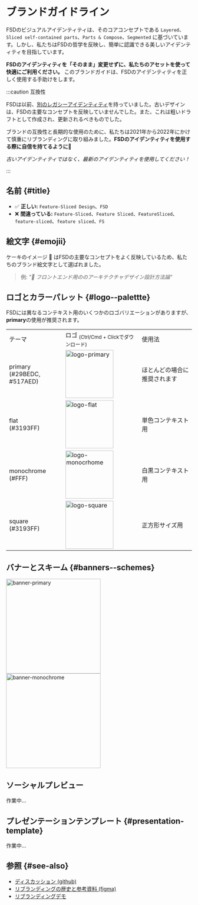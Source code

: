 # ブランドガイドライン

FSDのビジュアルアイデンティティは、そのコアコンセプトである `Layered`、`Sliced self-contained parts`、`Parts & Compose`、`Segmented` に基づいています。しかし、私たちはFSDの哲学を反映し、簡単に認識できる美しいアイデンティティを目指しています。

**FSDのアイデンティティを「そのまま」変更せずに、私たちのアセットを使って快適にご利用ください。** このブランドガイドは、FSDのアイデンティティを正しく使用する手助けをします。

:::caution 互換性

FSDは以前、[別のレガシーアイデンティティ](https://drive.google.com/drive/folders/11Y-3qZ_C9jOFoW2UbSp11YasOhw4yBdl?usp=sharing)を持っていました。古いデザインは、FSDの主要なコンセプトを反映していませんでした。また、これは粗いドラフトとして作成され、更新されるべきものでした。

ブランドの互換性と長期的な使用のために、私たちは2021年から2022年にかけて慎重にリブランディングに取り組みました。**FSDのアイデンティティを使用する際に自信を持てるように🍰**

*古いアイデンティティではなく、最新のアイデンティティを使用してください！*

:::

## 名前 {#title}

- ✅ **正しい:** `Feature-Sliced Design`、`FSD`
- ❌ **間違っている:** `Feature-Sliced`、`Feature Sliced`、`FeatureSliced`、`feature-sliced`、`feature sliced`、`FS`

## 絵文字 {#emojii}

ケーキのイメージ 🍰 はFSDの主要なコンセプトをよく反映しているため、私たちのブランド絵文字として選ばれました。

> 例: *"🍰 フロントエンド用ののアーキテクチャデザイン設計方法論"*

## ロゴとカラーパレット {#logo--palettte}

FSDには異なるコンテキスト用のいくつかのロゴバリエーションがありますが、**primary**の使用が推奨されます。

<!-- FIXME: refactor; use as Brand component for? -->
<!-- FIXME: Fix downloading -->

<table style={{ textAlign: "center" }}>
    <tr>
        <td>テーマ</td>
        <td>ロゴ <sub style={{ color: "gray", display: "block" }}>(Ctrl/Cmd + Clickでダウンロード)</sub></td>
        <td>使用法</td>
    </tr>
    <tr>
        <td style={{ color: "#FFF", background: "linear-gradient(135deg, rgba(41,190,220,1) 0%, rgba(81,122,237,1) 100%)" }}>primary <br/> (#29BEDC, #517AED)</td>
        <td><a href="/img/brand/logo-primary.png" download><img src="/img/brand/logo-primary.png" height="130" alt="logo-primary" /></a></td>
        <td>ほとんどの場合に推奨されます</td>
    </tr>
    <tr>
        <td style={{ color: "#FFF", background: "#3193FF" }}>flat <br/> (#3193FF)</td>
        <td><a href="/img/brand/logo-flat.png" download><img src="/img/brand/logo-flat.png" height="130" alt="logo-flat" /></a></td>
        <td>単色コンテキスト用</td>
    </tr>
    <tr>
        <td style={{ color: "#000", background: "#FFF" }}>monochrome <br /> (#FFF)</td>
        <td style={{ color: "#000", background: "#242526" }}><a href="/img/brand/logo-monochrome.png" download><img src="/img/brand/logo-monochrome.png" height="130" alt="logo-monocrhome" /></a></td>
        <td>白黒コンテキスト用</td>
    </tr>
    <tr>
        <td style={{ color: "#FFF", background: "#3193FF" }}>square <br/> (#3193FF)</td>
        <td><a href="/img/brand/logo-square.png" download><img src="/img/brand/logo-square.png" height="130" alt="logo-square" /></a></td>
        <td>正方形サイズ用</td>
    </tr>
</table>

## バナーとスキーム {#banners--schemes}

<a href="/img/brand/banner-primary.jpg" download><img src="/img/brand/banner-primary.jpg" height="256" alt="banner-primary" /></a>
<a href="/img/brand/banner-monochrome.jpg" download><img src="/img/brand/banner-monochrome.jpg" height="256" alt="banner-monochrome" /></a>

## ソーシャルプレビュー

作業中...

## プレゼンテーションテンプレート {#presentation-template}

作業中...

## 参照 {#see-also}

- [ディスカッション (github)](https://github.com/feature-sliced/documentation/discussions/399)
- [リブランディングの歴史と参考資料 (figma)](https://www.figma.com/file/RPphccpoeasVB0lMpZwPVR/FSD-Brand?node-id=0%3A1)
- [リブランディングデモ](https://rebrand-sliced.netlify.app/en/)
